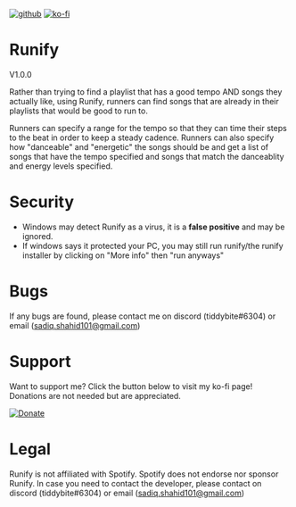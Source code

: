 [![github](https://cdn.discordapp.com/attachments/983104809064345640/1236814847027712010/pngtree-download-button-blue-transparent-background-vector-png-image_6644273.png?ex=66396116&is=66380f96&hm=36676a3256250f400474e8b6dedc6de5a6546d2c37db2405956793920445d677&)](https://github.com/Spherical-S/Runify/releases) [![ko-fi](https://ko-fi.com/img/githubbutton_sm.svg)](https://ko-fi.com/Y8Y0C2CAM)

# Runify

V1.0.0

Rather than trying to find a playlist that has a good tempo AND songs they actually like, using Runify, runners can find songs that are already in their playlists that would be good to run to.

Runners can specify a range for the tempo so that they can time their steps to the beat in order to keep a steady cadence.
Runners can also specify how "danceable" and "energetic" the songs should be and get a list of songs that have the tempo specified
and songs that match the danceablity and energy levels specified.

# Security

* Windows may detect Runify as a virus, it is a **false positive** and may be ignored.
* If windows says it protected your PC, you may still run runify/the runify installer by clicking on "More info" then "run anyways"

# Bugs

If any bugs are found, please contact me on discord (tiddybite#6304) or email (sadiq.shahid101@gmail.com)

# Support

Want to support me? Click the button below to visit my ko-fi page! Donations are not needed but are appreciated.

[![Donate](https://img.shields.io/badge/Ko--fi-F16061?style=for-the-badge&logo=ko-fi&logoColor=white)](https://ko-fi.com/spherical)

# Legal

Runify is not affiliated with Spotify. Spotify does not endorse nor sponsor Runify. In case you need to contact the developer, please contact on discord (tiddybite#6304) or email (sadiq.shahid101@gmail.com)
